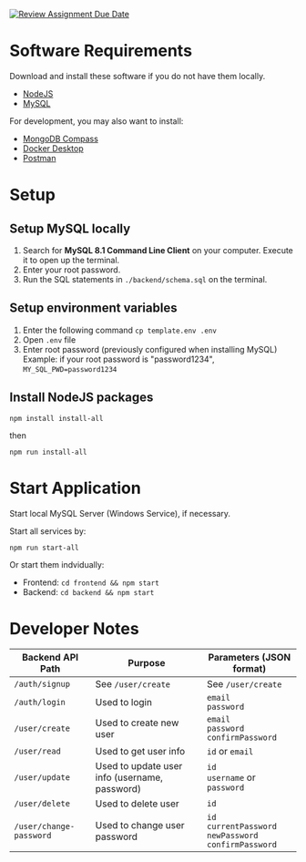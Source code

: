 [![Review Assignment Due Date](https://classroom.github.com/assets/deadline-readme-button-24ddc0f5d75046c5622901739e7c5dd533143b0c8e959d652212380cedb1ea36.svg)](https://classroom.github.com/a/6BOvYMwN)

# Software Requirements

Download and install these software if you do not have them locally.
- [NodeJS](https://nodejs.org/en/download)
- [MySQL](https://dev.mysql.com/downloads/mysql/)

For development, you may also want to install:
- [MongoDB Compass](https://www.mongodb.com/try/download/compass)
- [Docker Desktop](https://www.docker.com/get-started/)
- [Postman](https://www.postman.com/downloads/)

# Setup

## Setup MySQL locally

1. Search for **MySQL 8.1 Command Line Client** on your computer. Execute it to open up the terminal.
2. Enter your root password.
3. Run the SQL statements in `./backend/schema.sql` on the terminal.

## Setup environment variables

1. Enter the following command
```cp template.env .env```
1. Open `.env` file
1. Enter root password (previously configured when installing MySQL)  
   Example: if your root password is "password1234", 
   `MY_SQL_PWD=password1234`

## Install NodeJS packages
```
npm install install-all
```
then

```
npm run install-all
```

# Start Application

Start local MySQL Server (Windows Service), if necessary.

Start all services by: 
```
npm run start-all
```
Or start them indvidually:  
- Frontend: `cd frontend && npm start`  
- Backend: `cd backend && npm start`  

# Developer Notes

| Backend API Path | Purpose | Parameters (JSON format) |
| --- | --- | --- |
|`/auth/signup`| See `/user/create` | See `/user/create` |
|`/auth/login`| Used to login | `email` <br> `password` |
|`/user/create`| Used to create new user | `email` <br> `password` <br> `confirmPassword` |
|`/user/read`| Used to get user info | `id` or `email` |
|`/user/update`| Used to update user info (username, password) | `id` <br> `username` or `password` |
|`/user/delete`| Used to delete user | `id` |
|`/user/change-password`|Used to change user password|`id` <br> `currentPassword` <br> `newPassword` <br> `confirmPassword` |

